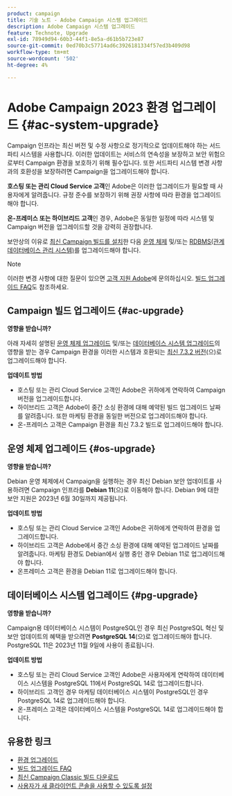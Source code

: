 ```yaml
---
product: campaign
title: 기술 노트 - Adobe Campaign 시스템 업그레이드
description: Adobe Campaign 시스템 업그레이드
feature: Technote, Upgrade
exl-id: 78949d94-60b3-44f1-8e5a-d61b5b723e87
source-git-commit: 0ed70b3c57714ad6c3926181334f57ed3b409d98
workflow-type: tm+mt
source-wordcount: '502'
ht-degree: 4%

---
```


# Adobe Campaign 2023 환경 업그레이드 {#ac-system-upgrade}

Campaign 인프라는 최신 버전 및 수정 사항으로 정기적으로 업데이트해야 하는 서드파티 시스템을 사용합니다. 이러한 업데이트는 서비스의 연속성을 보장하고 보안 위험으로부터 Campaign 환경을 보호하기 위해 필수입니다. 또한 서드파티 시스템 변경 사항과의 호환성을 보장하려면 Campaign을 업그레이드해야 합니다.

**호스팅 또는 관리 Cloud Service 고객**&#x200B;인 Adobe은 이러한 업그레이드가 필요할 때 사용자에게 알려줍니다. 규정 준수를 보장하기 위해 권장 사항에 따라 환경을 업그레이드해야 합니다.

**온-프레미스 또는 하이브리드 고객**&#x200B;인 경우, Adobe은 동일한 일정에 따라 시스템 및 Campaign 버전을 업그레이드할 것을 강력히 권장합니다.

보안상의 이유로 [최신 Campaign 빌드를 설치](#ac-upgrade)한 다음 [운영 체제](#os-upgrade) 및/또는 [RDBMS(관계 데이터베이스 관리 시스템)](#pg-upgrade)를 업그레이드해야 합니다.

>[!NOTE]
>
>이러한 변경 사항에 대한 질문이 있으면 [고객 지원 Adobe](https://helpx.adobe.com/kr/enterprise/admin-guide.html/enterprise/using/support-for-experience-cloud.ug.html)에 문의하십시오. [빌드 업그레이드 FAQ](../../platform/using/faq-build-upgrade.md)도 참조하세요.
>

## Campaign 빌드 업그레이드 {#ac-upgrade}

**영향을 받습니까?**

아래 자세히 설명된 [운영 체제 업그레이드](#os-upgrade) 및/또는 [데이터베이스 시스템 업그레이드](#pg-upgrade)의 영향을 받는 경우 Campaign 환경을 이러한 시스템과 호환되는 [최신 7.3.2 버전](../../rn/using/latest-release.md#release-7-3-2)(으)로 업그레이드해야 합니다.

**업데이트 방법**

* 호스팅 또는 관리 Cloud Service 고객인 Adobe은 귀하에게 연락하여 Campaign 버전을 업그레이드합니다.
* 하이브리드 고객은 Adobe이 중간 소싱 환경에 대해 예약된 빌드 업그레이드 날짜를 알려줍니다. 또한 마케팅 환경을 동일한 버전으로 업그레이드해야 합니다.
* 온-프레미스 고객은 Campaign 환경을 최신 7.3.2 빌드로 업그레이드해야 합니다.


## 운영 체제 업그레이드 {#os-upgrade}

**영향을 받습니까?**

Debian 운영 체제에서 Campaign을 실행하는 경우 최신 Debian 보안 업데이트를 사용하려면 Campaign 인프라를 **Debian 11**(으)로 이동해야 합니다. Debian 9에 대한 보안 지원은 2023년 6월 30일까지 제공됩니다.

**업데이트 방법**

* 호스팅 또는 관리 Cloud Service 고객인 Adobe은 귀하에게 연락하여 환경을 업그레이드합니다.
* 하이브리드 고객은 Adobe에서 중간 소싱 환경에 대해 예약된 업그레이드 날짜를 알려줍니다. 마케팅 환경도 Debian에서 실행 중인 경우 Debian 11로 업그레이드해야 합니다.
* 온프레미스 고객은 환경을 Debian 11로 업그레이드해야 합니다.

## 데이터베이스 시스템 업그레이드 {#pg-upgrade}

**영향을 받습니까?**

Campaign용 데이터베이스 시스템이 PostgreSQL인 경우 최신 PostgreSQL 혁신 및 보안 업데이트의 혜택을 받으려면 **PostgreSQL 14**(으)로 업그레이드해야 합니다. PostgreSQL 11은 2023년 11월 9일에 사용이 종료됩니다.

**업데이트 방법**

* 호스팅 또는 관리 Cloud Service 고객인 Adobe은 사용자에게 연락하여 데이터베이스 시스템을 PostgreSQL 11에서 PostgreSQL 14로 업그레이드합니다.
* 하이브리드 고객인 경우 마케팅 데이터베이스 시스템이 PostgreSQL인 경우 PostgreSQL 14로 업그레이드해야 합니다.
* 온-프레미스 고객은 데이터베이스 시스템을 PostgreSQL 14로 업그레이드해야 합니다.


## 유용한 링크

* [환경 업그레이드](../../production/using/build-upgrade.md)
* [빌드 업그레이드 FAQ](../../platform/using/faq-build-upgrade.md)
* [최신 Campaign Classic 빌드 다운로드](https://experience.adobe.com/#/downloads/content/software-distribution/ko/campaign.html)
* [사용자가 새 클라이언트 콘솔을 사용할 수 있도록 설정](../../installation/using/client-console-availability-for-windows.md)
